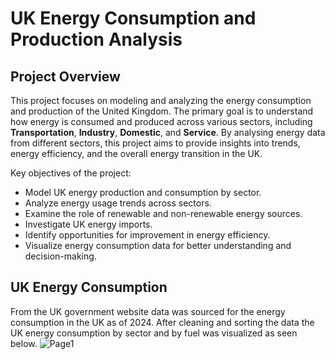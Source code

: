 # UK Energy Consumption and Production Analysis

## Project Overview

This project focuses on modeling and analyzing the energy consumption and production of the United Kingdom. The primary goal is to understand how energy is consumed and produced across various sectors, including **Transportation**, **Industry**, **Domestic**, and **Service**. By analysing energy data from different sectors, this project aims to provide insights into trends, energy efficiency, and the overall energy transition in the UK.

Key objectives of the project:
- Model UK energy production and consumption by sector.
- Analyze energy usage trends across sectors.
- Examine the role of renewable and non-renewable energy sources.
- Investigate UK energy imports.
- Identify opportunities for improvement in energy efficiency.
- Visualize energy consumption data for better understanding and decision-making.

## UK Energy Consumption 

From the UK government website data was sourced for the energy consumption in the UK as of 2024. After cleaning and sorting the data the UK energy consumption by sector and by fuel was visualized as seen below.
![Page1](Image/Page1)
